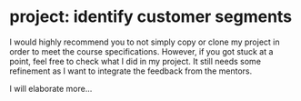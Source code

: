 # project: identify customer segments

I would highly recommend you to not simply copy or clone my project in order to meet the course specifications.
However, if you got stuck at a point, feel free to check what I did in my project. 
It still needs some refinement as I want to integrate the feedback from the mentors.

I will elaborate more...